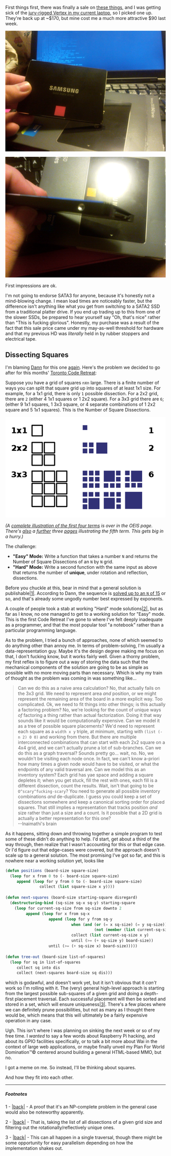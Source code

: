 First things first, there was finally a sale on [these things](http://www.newegg.ca/Product/Product.aspx?Item=N82E16820147189&nm_mc=KNC-GoogleAdwordsCA&cm_mmc=KNC-GoogleAdwordsCA-_-pla-_-Internal+SSD-_-N82E16820147189), and I was getting sick of the [jury-rigged Vertex in my current laptop](http://langnostic.blogspot.ca/2011/12/x220-and-unrelatedly-portable-keyboards.html), so I picked one up. They're back up at ~$170, but mine cost me a much more attractive $90 last week.

![A new hard drive; showing the front](/static/img/new-hard-drive.jpg)

![A new hard drive; showing the side](/static/img/new-hard-drive--angle-2.jpg)

First impressions are ok.

I'm not going to endorse SATA3 for anyone, because it's honestly not a mind-blowing change. I mean load times are noticeably faster, but the difference isn't anything like what you get from switching to a SATA2 SSD from a traditional platter drive. If you end up trading up to this from one of the slower SSDs, be prepared to hear yourself say "Oh, that's nice" rather than "This is fucking glorious". Honestly, my purchase was a result of the fact that this sale price came under my may-as-well threshold for hardware and that my previous HD was *literally* held in by rubber stoppers and electrical tape.

## <a name="dissecting-squares" href="#dissecting-squares"></a>Dissecting Squares

I'm blaming [Dann](http://www.meetup.com/Toronto-Code-Retreat/members/2372148/) for this one [again](http://langnostic.blogspot.ca/2012/12/life-common-lisp-haskell-and-clojure.html). Here's the problem we decided to go after for this months' [Toronto Code Retreat](http://www.meetup.com/Toronto-Code-Retreat/):

Suppose you have a grid of squares `n`x`n` large. There is a finite number of ways you can split that square grid up into squares of at least 1x1 size. For example, for a 1x1 grid, there is only `1` possible dissection. For a 2x2 grid, there are `2` (either 4 1x1 squares or 1 2x2 square). For a 3x3 grid there are `6`; (either 9 1x1 squares, 1 3x3 square, or 4 separate combinations of 1 2x2 square and 5 1x1 squares). This is the Number of Square Dissections.

![An illustration of the first three terms of the square dissection number series](/static/img/square-dissections.png)

*(A [complete illustration of the first four terms](http://oeis.org/A224239/a224239_4.jpg) is over in the OEIS page. There's [also](http://oeis.org/A224239/a224239_5.jpg) a [further](http://oeis.org/A224239/a224239_6.jpg) three [pages](http://oeis.org/A224239/a224239_7.jpg) illustrating the fifth term. This gets big in a hurry.)*

The challenge:


- **"Easy" Mode:** Write a function that takes a number `N` and returns the Number of Square Dissections of an `N` by `N` grid.
- **"Hard" Mode:** Write a second function with the same input as above that returns the number of **unique**, under rotation and reflection, dissections.


Before you chuckle at this, bear in mind that a general solution is publishable<a name="note-Fri-Apr-19-210429EDT-2013"></a>[|1|](#foot-Fri-Apr-19-210429EDT-2013). According to Dann, the sequence is [solved up to an `N` of 15](http://oeis.org/A045846) or so, and that's already some ungodly number best expressed by exponents.

A couple of people took a stab at working "Hard" mode solutions<a name="note-Fri-Apr-19-210437EDT-2013"></a>[|2|](#foot-Fri-Apr-19-210437EDT-2013), but as far as I know, no one managed to get to a working solution for "Easy" mode. This is the first Code Retreat I've gone to where I've felt deeply inadequate as a programmer, and that the most popular tool "a notebook" rather than a particular programming language.

As to the problem, I tried a bunch of approaches, none of which seemed to do anything other than annoy me. In terms of problem-solving, I'm usually a data-representation guy. Maybe it's the design degree making me focus on that, I don't fucking know, but it works fairly well. Given a thorny problem, my first reflex is to figure out a way of storing the data such that the mechanical components of the solution are going to be as simple as possible with no more moving parts than necessary. Which is why my train of thought as the problem was coming in was something like...

> Can we do this as a naive area calculation? No, that actually fails on the 3x3 grid. We need to represent area *and* position, or we might represent the remaining area of the board in a more explicit way. Too complicated. Ok, we need to fit things into other things; is this actually a factoring problem? No, we're looking for the count of unique ways *of* factoring a thing rather than actual factorization. Doing it that way sounds like it would be computationally expensive. Can we model it as a tree of possible square placements? We'd need to represent each square as a `width x y` triple, at minimum, starting with `(list (- n 2) 0 0)` and working from there. But there are multiple interconnected combinations that can start with each 2x2 square on a 4x4 grid, and we can't actually prune a lot of sub-branches. Can we do this as a graph traversal? Sounds pretty go... wait, no. No, we wouldn't be visiting each node once. In fact, we can't know a-priori how many times a given node would have to be visited, or what the endpoints of any valid traversal are. Can we model this as an inventory system? Each grid has yae space and adding a square depletes it; when you get stuck, fill the rest with ones, each fill is a different dissection, count the results. Wait, isn't that going to be `O^scary^fucking-scary`? You need to generate all possible inventory combinations *and* de-duplicate. I guess you could keep a set of dissections somewhere and keep a canonical sorting order for placed squares. That still implies a representation that tracks position *and* size rather than just a size and a count. Is it possible that a 2D grid is actually a better representation for this one?  
> --Inaimathi's brain

As it happens, sitting down and throwing together a simple program to test some of these didn't do anything to help. I'd start, get about a third of the way through, then realize that I wasn't accounting for this or that edge case. Or I'd figure out that edge-cases were covered, but the approach doesn't scale up to a general solution. The most promising I've got so far, and this is nowhere near a working solution yet, looks like

```lisp
(defun positions (board-size square-size)
  (loop for x from 0 to (- board-size square-size)
     append (loop for y from 0 to (- board-size square-size)
               collect (list square-size x y))))

(defun next-squares (board-size starting-square disregard)
  (destructuring-bind (sq-size sq-x sq-y) starting-square
    (loop for current-sq-size from sq-size downto 2
         append (loop for x from sq-x 
                   append (loop for y from sq-y
                             when (and (or (= x sq-size) (= y sq-size)) 
                                       (not (member (list current-sq-size x y) disregard :test #'equal))) 
                             collect (list current-sq-size x y)
                             until (>= (+ sq-size y) board-size))
                   until (>= (+ sq-size x) board-size)))))

(defun tree-out (board-size list-of-squares)
  (loop for sq in list-of-squares
     collect sq into dis
     collect (next-squares board-size sq dis)))
```

which is godawful, and doesn't work yet, but it isn't obvious that it *can't* work so I'm rolling with it. The (very) general high-level approach is starting from the largest possible sub-squares of a given grid and doing a depth-first placement traversal. Each successful placement will then be sorted and stored in a set, which will ensure uniqueness<a name="note-Fri-Apr-19-210451EDT-2013"></a>[|3|](#foot-Fri-Apr-19-210451EDT-2013). There's a few places where we can definitely prune possibilities, but not as many as I thought there would be, which means that this will ultimately be a fairly expensive operation in any case.

Ugh. This isn't where I was planning on sinking the next week or so of my free time. I *wanted* to say a few words about Raspberry Pi hacking, and about its GPIO facilities specifically, or to talk a bit more about Wai in the context of large web applications, or maybe finally unveil my Plan For World Domination™© centered around building a general HTML-based MMO, but no.

I got a meme on me. So instead, I'll be thinking about squares.

And how they fit into each other.


* * *
##### Footnotes

1 - <a name="foot-Fri-Apr-19-210429EDT-2013"></a>[|back|](#note-Fri-Apr-19-210429EDT-2013) - A proof that it's an NP-complete problem in the general case would also be noteworthy apparently.

2 - <a name="foot-Fri-Apr-19-210437EDT-2013"></a>[|back|](#note-Fri-Apr-19-210437EDT-2013) - That is, taking the list of all dissections of a given grid size and filtering out the rotationally/reflectively unique ones.

3 - <a name="foot-Fri-Apr-19-210451EDT-2013"></a>[|back|](#note-Fri-Apr-19-210451EDT-2013) - This can all happen in a single traversal, though there might be some opportunity for easy parallelism depending on how the implementation shakes out.
